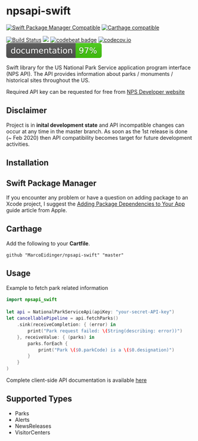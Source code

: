# npsapi-swift

[![Swift Package Manager Compatible](https://img.shields.io/badge/Swift%20Package%20Manager-compatible-brightgreen.svg)](https://img.shields.io/badge/Swift%20Package%20Manager-compatible-brightgreen.svg)
[![Carthage compatible](https://img.shields.io/badge/Carthage-compatible-4BC51D.svg?style=flat)](https://github.com/Carthage/Carthage)

[![Build Status](https://travis-ci.com/MarcoEidinger/npsapi-swift.svg?branch=master)](https://travis-ci.com/MarcoEidinger/npsapi-swift)
[![](https://img.shields.io/badge/Protected_by-Hound-a873d1.svg)](https://houndci.com)
[![codebeat badge](https://codebeat.co/badges/9694c6d7-c09f-4b9d-9a58-10ce2783cb69)](https://codebeat.co/projects/github-com-marcoeidinger-npsapi-swift-master)
[![codecov.io](https://codecov.io/gh/MarcoEidinger/npsapi-swift/branch/master/graphs/badge.svg)](https://codecov.io/gh/MarcoEidinger/npsapi-swift/branch/master)
[![documentation](https://raw.githubusercontent.com/MarcoEidinger/npsapi-swift/master/docs/badge.svg?sanitize=true)](https://marcoeidinger.github.io/npsapi-swift/)

Swift library for the US National Park Service application program interface (NPS API). The API provides information about parks / monuments / historical sites throughout the US.

Required API key can be requested for free from [NPS Developer website](https://www.nps.gov/subjects/developer/get-started.htm)

## Disclaimer

Project is in **inital development state** and API incompatible changes can occur at any time in the master branch. As soon as the 1st release is done (~ Feb 2020) then API compatibility becomes target for future development activities.

## Installation

## Swift Package Manager

If you encounter any problem or have a question on adding package to an Xcode project, I suggest the [Adding Package Dependencies to Your App](https://developer.apple.com/documentation/xcode/adding_package_dependencies_to_your_app) guide article from Apple.

## Carthage

Add the following to your **Cartfile**.

```
github "MarcoEidinger/npsapi-swift" "master"
```

## Usage

Example to fetch park related information

```swift
import npsapi_swift

let api = NationalParkServiceApi(apiKey: "your-secret-API-key")
let cancellablePipeline = api.fetchParks()
    .sink(receiveCompletion: { (error) in
        print("Park request failed: \(String(describing: error))")
    }, receiveValue: { (parks) in
        parks.forEach {
            print("Park \($0.parkCode) is a \($0.designation)")
        }
    }
)
```

Complete client-side API documentation is available [here](https://marcoeidinger.github.io/npsapi-swift/)

## Supported Types

* Parks
* Alerts
* NewsReleases
* VisitorCenters
